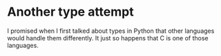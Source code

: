 # Another type attempt

I promised when I first talked about types in Python that other languages would
handle them differently. It just so happens that C is one of those languages.
